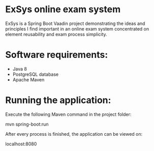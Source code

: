 # ExSys online exam system
ExSys is a Spring Boot Vaadin project demonstrating the ideas and principles I find important in an online exam system concentrated on element reusability and exam process simplicity.

# Software requirements:
- Java 8
- PostgreSQL database
- Apache Maven

# Running the application:
Execute the following Maven command in the project folder:

  mvn spring-boot:run

After every process is finished, the application can be viewed on:

  localhost:8080
